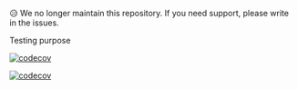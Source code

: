 :disappointed_relieved: We no longer maintain this repository. If you need support, please write in the issues.

Testing purpose

[![codecov](https://codecov.io/gh/TheWidlarzGroup/ramda-playground/branch/master/graph/badge.svg?token=a63k9I3Px3)](https://codecov.io/gh/TheWidlarzGroup/ramda-playground)

[![codecov](https://codecov.io/gh/TheWidlarzGroup/ramda-playground/branch/develop/graph/badge.svg)](https://codecov.io/gh/TheWidlarzGroup/ramda-playground)
